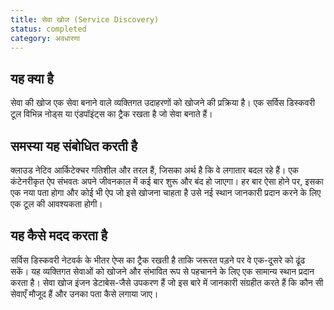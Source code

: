 ```yaml
---
title: सेवा खोज (Service Discovery)
status: completed
category: अवधारणा
---
```


## यह क्या है

सेवा की खोज एक सेवा बनाने वाले व्यक्तिगत उदाहरणों को खोजने की प्रक्रिया है। एक सर्विस डिस्कवरी टूल विभिन्न नोड्स या एंडपॉइंट्स का ट्रैक रखता है जो सेवा बनाते हैं।

## समस्या यह संबोधित करती है

क्लाउड नेटिव आर्किटेक्चर गतिशील और तरल हैं, जिसका अर्थ है कि वे लगातार बदल रहे हैं। एक कंटेनरीकृत ऐप संभवतः अपने जीवनकाल में कई बार शुरू और बंद हो जाएगा। हर बार ऐसा होने पर, इसका एक नया पता होगा और कोई भी ऐप जो इसे खोजना चाहता है उसे नई स्थान जानकारी प्रदान करने के लिए एक टूल की आवश्यकता होगी।

## यह कैसे मदद करता है

सर्विस डिस्कवरी नेटवर्क के भीतर ऐप्स का ट्रैक रखती है ताकि जरूरत पड़ने पर वे एक-दूसरे को ढूंढ सकें। यह व्यक्तिगत सेवाओं को खोजने और संभावित रूप से पहचानने के लिए एक सामान्य स्थान प्रदान करता है। सेवा खोज इंजन डेटाबेस-जैसे उपकरण हैं जो इस बारे में जानकारी संग्रहीत करते हैं कि कौन सी सेवाएँ मौजूद हैं और उनका पता कैसे लगाया जाए।
